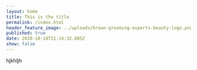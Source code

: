 ```yaml
---
layout: home
title: This is the title
permalink: /index.html
header_feature_image: ../uploads/brown-grooming-experts-beauty-logo.png
published: true
date: 2020-10-10T11:14:32.885Z
show: false
---
```

hjkhljh